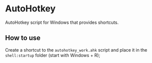# AutoHotkey

AutoHotkey script for Windows that provides shortcuts.

## How to use

Create a shortcut to the `autohotkey_work.ahk` script and place it in the `shell:startup` folder (start with Windows + R);
